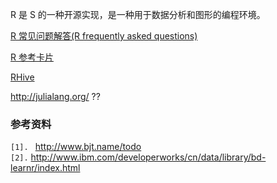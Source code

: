 R 是 S 的一种开源实现，是一种用于数据分析和图形的编程环境。

[R 常见问题解答(R frequently asked questions)](http://hatter-source-code.googlecode.com/svn/trunk/attachments/wiki/r/Liu-FAQ.pdf)

[R 参考卡片](http://hatter-source-code.googlecode.com/svn/trunk/attachments/wiki/r/Liu-R-refcard.pdf)

[RHive](https://github.com/nexr/RHive/)

http://julialang.org/ ??


### 参考资料 ###
`[1]. ` http://www.bjt.name/todo<br>
<code>[2].</code> <a href='http://www.ibm.com/developerworks/cn/data/library/bd-learnr/index.html'>http://www.ibm.com/developerworks/cn/data/library/bd-learnr/index.html</a><br>